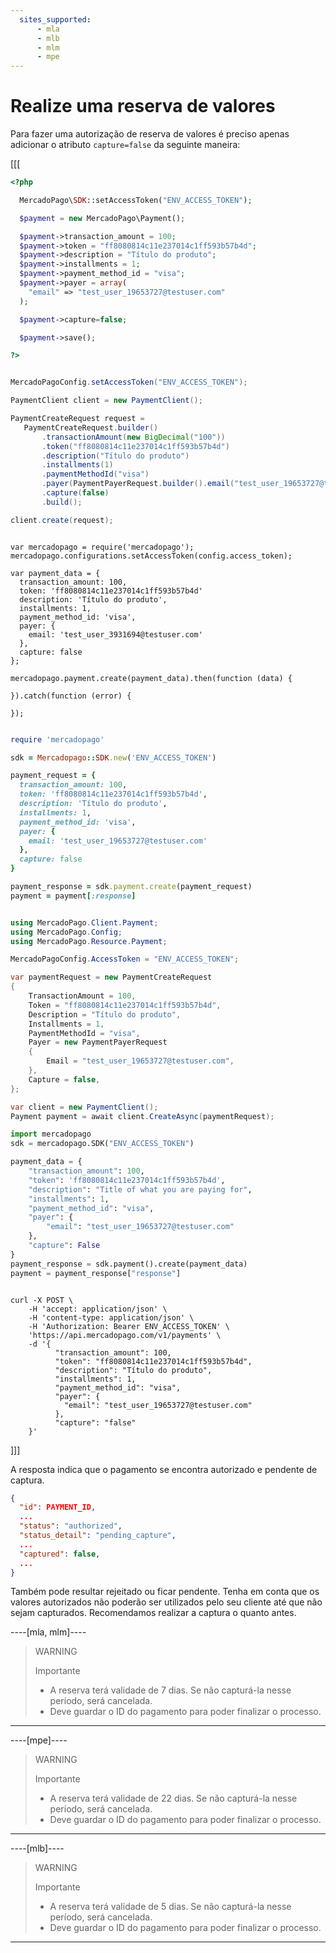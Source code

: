 ```yaml
---
  sites_supported:
      - mla
      - mlb
      - mlm
      - mpe
---
```


# Realize uma reserva de valores

Para fazer uma autorização de reserva de valores é preciso apenas adicionar o atributo `capture=false` da seguinte maneira:

[[[
```php
<?php

  MercadoPago\SDK::setAccessToken("ENV_ACCESS_TOKEN");

  $payment = new MercadoPago\Payment();

  $payment->transaction_amount = 100;
  $payment->token = "ff8080814c11e237014c1ff593b57b4d";
  $payment->description = "Título do produto";
  $payment->installments = 1;
  $payment->payment_method_id = "visa";
  $payment->payer = array(
    "email" => "test_user_19653727@testuser.com"
  );

  $payment->capture=false;

  $payment->save();

?>
```
```java

MercadoPagoConfig.setAccessToken("ENV_ACCESS_TOKEN");

PaymentClient client = new PaymentClient();

PaymentCreateRequest request =
   PaymentCreateRequest.builder()
       .transactionAmount(new BigDecimal("100"))
       .token("ff8080814c11e237014c1ff593b57b4d")
       .description("Título do produto")
       .installments(1)
       .paymentMethodId("visa")
       .payer(PaymentPayerRequest.builder().email("test_user_19653727@testuser.com").build())
       .capture(false)
       .build();

client.create(request);

```
```node

var mercadopago = require('mercadopago');
mercadopago.configurations.setAccessToken(config.access_token);

var payment_data = {
  transaction_amount: 100,
  token: 'ff8080814c11e237014c1ff593b57b4d'
  description: 'Título do produto',
  installments: 1,
  payment_method_id: 'visa',
  payer: {
    email: 'test_user_3931694@testuser.com'
  },
  capture: false
};

mercadopago.payment.create(payment_data).then(function (data) {

}).catch(function (error) {

});

```
```ruby

require 'mercadopago'

sdk = Mercadopago::SDK.new('ENV_ACCESS_TOKEN')

payment_request = {
  transaction_amount: 100,
  token: 'ff8080814c11e237014c1ff593b57b4d',
  description: 'Título do produto',
  installments: 1,
  payment_method_id: 'visa',
  payer: {
    email: 'test_user_19653727@testuser.com'
  },
  capture: false
}

payment_response = sdk.payment.create(payment_request)
payment = payment[:response]
```
```csharp

using MercadoPago.Client.Payment;
using MercadoPago.Config;
using MercadoPago.Resource.Payment;

MercadoPagoConfig.AccessToken = "ENV_ACCESS_TOKEN";

var paymentRequest = new PaymentCreateRequest
{
    TransactionAmount = 100,
    Token = "ff8080814c11e237014c1ff593b57b4d",
    Description = "Título do produto",
    Installments = 1,
    PaymentMethodId = "visa",
    Payer = new PaymentPayerRequest
    {
        Email = "test_user_19653727@testuser.com",
    },
    Capture = false,
};

var client = new PaymentClient();
Payment payment = await client.CreateAsync(paymentRequest);
```
```python
import mercadopago
sdk = mercadopago.SDK("ENV_ACCESS_TOKEN")

payment_data = {
    "transaction_amount": 100,
    "token": 'ff8080814c11e237014c1ff593b57b4d',
    "description": "Title of what you are paying for",
    "installments": 1,
    "payment_method_id": "visa",
    "payer": {
        "email": "test_user_19653727@testuser.com"
    },
    "capture": False
}
payment_response = sdk.payment().create(payment_data)
payment = payment_response["response"]
```
```curl

curl -X POST \
    -H 'accept: application/json' \
    -H 'content-type: application/json' \
    -H 'Authorization: Bearer ENV_ACCESS_TOKEN' \
    'https://api.mercadopago.com/v1/payments' \
    -d '{
          "transaction_amount": 100,
          "token": "ff8080814c11e237014c1ff593b57b4d",
          "description": "Título do produto",
          "installments": 1,
          "payment_method_id": "visa",
          "payer": {
            "email": "test_user_19653727@testuser.com"
          },
          "capture": "false"
    }'
```
]]]

A resposta indica que o pagamento se encontra autorizado e pendente de captura.

```json
{
  "id": PAYMENT_ID,
  ...
  "status": "authorized",
  "status_detail": "pending_capture",
  ...
  "captured": false,
  ...
}
```

Também pode resultar rejeitado ou ficar pendente. Tenha em conta que os valores autorizados não poderão ser utilizados pelo seu cliente até que não sejam capturados. Recomendamos realizar a captura o quanto antes.


----[mla, mlm]----
> WARNING
>
> Importante
>
> * A reserva terá validade de 7 dias. Se não capturá-la nesse período, será cancelada.
> * Deve guardar o ID do pagamento para poder finalizar o processo.
------------
----[mpe]----
> WARNING
>
> Importante
>
> * A reserva terá validade de 22 dias. Se não capturá-la nesse período, será cancelada.
> * Deve guardar o ID do pagamento para poder finalizar o processo.
------------
----[mlb]----
> WARNING
>
> Importante
>
> * A reserva terá validade de 5 dias. Se não capturá-la nesse período, será cancelada.
> * Deve guardar o ID do pagamento para poder finalizar o processo.
------------